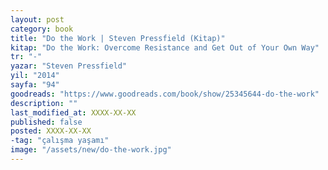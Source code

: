 ```yaml
---
layout: post
category: book
title: "Do the Work | Steven Pressfield (Kitap)"
kitap: "Do the Work: Overcome Resistance and Get Out of Your Own Way"
tr: "-"
yazar: "Steven Pressfield"
yil: "2014"
sayfa: "94"
goodreads: "https://www.goodreads.com/book/show/25345644-do-the-work"
description: ""
last_modified_at: XXXX-XX-XX
published: false
posted: XXXX-XX-XX
-tag: "çalışma yaşamı"
image: "/assets/new/do-the-work.jpg"
---
```


